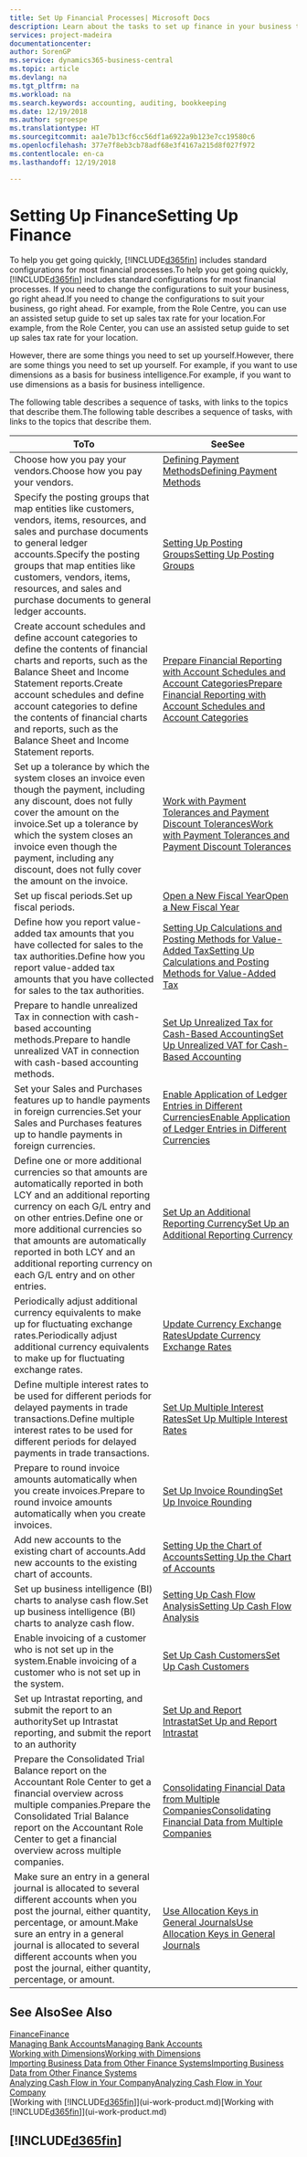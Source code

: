 ```yaml
---
title: Set Up Financial Processes| Microsoft Docs
description: Learn about the tasks to set up finance in your business to suit all your accounting, auditing, or bookkeeping needs.
services: project-madeira
documentationcenter: 
author: SorenGP
ms.service: dynamics365-business-central
ms.topic: article
ms.devlang: na
ms.tgt_pltfrm: na
ms.workload: na
ms.search.keywords: accounting, auditing, bookkeeping
ms.date: 12/19/2018
ms.author: sgroespe
ms.translationtype: HT
ms.sourcegitcommit: aa1e7b13cf6cc56df1a6922a9b123e7cc19580c6
ms.openlocfilehash: 377e7f8eb3cb78adf68e3f4167a215d8f027f972
ms.contentlocale: en-ca
ms.lasthandoff: 12/19/2018

---
```

# <a name="setting-up-finance"></a><span data-ttu-id="5d46c-103">Setting Up Finance</span><span class="sxs-lookup"><span data-stu-id="5d46c-103">Setting Up Finance</span></span>
<span data-ttu-id="5d46c-104">To help you get going quickly, [!INCLUDE[d365fin](includes/d365fin_md.md)] includes standard configurations for most financial processes.</span><span class="sxs-lookup"><span data-stu-id="5d46c-104">To help you get going quickly, [!INCLUDE[d365fin](includes/d365fin_md.md)] includes standard configurations for most financial processes.</span></span> <span data-ttu-id="5d46c-105">If you need to change the configurations to suit your business, go right ahead.</span><span class="sxs-lookup"><span data-stu-id="5d46c-105">If you need to change the configurations to suit your business, go right ahead.</span></span> <span data-ttu-id="5d46c-106">For example, from the Role Centre, you can use an assisted setup guide to set up sales tax rate for your location.</span><span class="sxs-lookup"><span data-stu-id="5d46c-106">For example, from the Role Center, you can use an assisted setup guide to set up sales tax rate for your location.</span></span>  

<span data-ttu-id="5d46c-107">However, there are some things you need to set up yourself.</span><span class="sxs-lookup"><span data-stu-id="5d46c-107">However, there are some things you need to set up yourself.</span></span> <span data-ttu-id="5d46c-108">For example, if you want to use dimensions as a basis for business intelligence.</span><span class="sxs-lookup"><span data-stu-id="5d46c-108">For example, if you want to use dimensions as a basis for business intelligence.</span></span>  

<span data-ttu-id="5d46c-109">The following table describes a sequence of tasks, with links to the topics that describe them.</span><span class="sxs-lookup"><span data-stu-id="5d46c-109">The following table describes a sequence of tasks, with links to the topics that describe them.</span></span>

| <span data-ttu-id="5d46c-110">To</span><span class="sxs-lookup"><span data-stu-id="5d46c-110">To</span></span> | <span data-ttu-id="5d46c-111">See</span><span class="sxs-lookup"><span data-stu-id="5d46c-111">See</span></span> |
| --- | --- |
| <span data-ttu-id="5d46c-112">Choose how you pay your vendors.</span><span class="sxs-lookup"><span data-stu-id="5d46c-112">Choose how you pay your vendors.</span></span> |[<span data-ttu-id="5d46c-113">Defining Payment Methods</span><span class="sxs-lookup"><span data-stu-id="5d46c-113">Defining Payment Methods</span></span>](finance-payment-methods.md) |
| <span data-ttu-id="5d46c-114">Specify the posting groups that map entities like customers, vendors, items, resources, and sales and purchase documents to general ledger accounts.</span><span class="sxs-lookup"><span data-stu-id="5d46c-114">Specify the posting groups that map entities like customers, vendors, items, resources, and sales and purchase documents to general ledger accounts.</span></span> |[<span data-ttu-id="5d46c-115">Setting Up Posting Groups</span><span class="sxs-lookup"><span data-stu-id="5d46c-115">Setting Up Posting Groups</span></span>](finance-posting-groups.md)|
|<span data-ttu-id="5d46c-116">Create account schedules and define account categories to define the contents of financial charts and reports, such as the Balance Sheet and Income Statement reports.</span><span class="sxs-lookup"><span data-stu-id="5d46c-116">Create account schedules and define account categories to define the contents of financial charts and reports, such as the Balance Sheet and Income Statement reports.</span></span>|[<span data-ttu-id="5d46c-117">Prepare Financial Reporting with Account Schedules and Account Categories</span><span class="sxs-lookup"><span data-stu-id="5d46c-117">Prepare Financial Reporting with Account Schedules and Account Categories</span></span>](bi-how-work-account-schedule.md)|
|<span data-ttu-id="5d46c-118">Set up a tolerance by which the system closes an invoice even though the payment, including any discount, does not fully cover the amount on the invoice.</span><span class="sxs-lookup"><span data-stu-id="5d46c-118">Set up a tolerance by which the system closes an invoice even though the payment, including any discount, does not fully cover the amount on the invoice.</span></span>|[<span data-ttu-id="5d46c-119">Work with Payment Tolerances and Payment Discount Tolerances</span><span class="sxs-lookup"><span data-stu-id="5d46c-119">Work with Payment Tolerances and Payment Discount Tolerances</span></span>](finance-payment-tolerance-and-payment-discount-tolerance.md)|
| <span data-ttu-id="5d46c-120">Set up fiscal periods.</span><span class="sxs-lookup"><span data-stu-id="5d46c-120">Set up fiscal periods.</span></span> |[<span data-ttu-id="5d46c-121">Open a New Fiscal Year</span><span class="sxs-lookup"><span data-stu-id="5d46c-121">Open a New Fiscal Year</span></span>](finance-how-open-new-fiscal-year.md) |
| <span data-ttu-id="5d46c-122">Define how you report value-added tax amounts that you have collected for sales to the tax authorities.</span><span class="sxs-lookup"><span data-stu-id="5d46c-122">Define how you report value-added tax amounts that you have collected for sales to the tax authorities.</span></span> |[<span data-ttu-id="5d46c-123">Setting Up Calculations and Posting Methods for Value-Added Tax</span><span class="sxs-lookup"><span data-stu-id="5d46c-123">Setting Up Calculations and Posting Methods for Value-Added Tax</span></span>](finance-setup-vat.md)|
|<span data-ttu-id="5d46c-124">Prepare to handle unrealized Tax in connection with cash-based accounting methods.</span><span class="sxs-lookup"><span data-stu-id="5d46c-124">Prepare to handle unrealized VAT in connection with cash-based accounting methods.</span></span>|[<span data-ttu-id="5d46c-125">Set Up Unrealized Tax for Cash-Based Accounting</span><span class="sxs-lookup"><span data-stu-id="5d46c-125">Set Up Unrealized VAT for Cash-Based Accounting</span></span>](finance-setup-unrealized-vat.md)|
| <span data-ttu-id="5d46c-126">Set your Sales and Purchases features up to handle payments in foreign currencies.</span><span class="sxs-lookup"><span data-stu-id="5d46c-126">Set your Sales and Purchases features up to handle payments in foreign currencies.</span></span>|[<span data-ttu-id="5d46c-127">Enable Application of Ledger Entries in Different Currencies</span><span class="sxs-lookup"><span data-stu-id="5d46c-127">Enable Application of Ledger Entries in Different Currencies</span></span>](finance-how-enable-application-ledger-entries-different-currencies.md)
|<span data-ttu-id="5d46c-128">Define one or more additional currencies so that amounts are automatically reported in both LCY and an additional reporting currency on each G/L entry and on other entries.</span><span class="sxs-lookup"><span data-stu-id="5d46c-128">Define one or more additional currencies so that amounts are automatically reported in both LCY and an additional reporting currency on each G/L entry and on other entries.</span></span>|[<span data-ttu-id="5d46c-129">Set Up an Additional Reporting Currency</span><span class="sxs-lookup"><span data-stu-id="5d46c-129">Set Up an Additional Reporting Currency</span></span>](finance-how-setup-additional-currencies.md)|
|<span data-ttu-id="5d46c-130">Periodically adjust additional currency equivalents to make up for fluctuating exchange rates.</span><span class="sxs-lookup"><span data-stu-id="5d46c-130">Periodically adjust additional currency equivalents to make up for fluctuating exchange rates.</span></span>|[<span data-ttu-id="5d46c-131">Update Currency Exchange Rates</span><span class="sxs-lookup"><span data-stu-id="5d46c-131">Update Currency Exchange Rates</span></span>](finance-how-update-currencies.md)|
|<span data-ttu-id="5d46c-132">Define multiple interest rates to be used for different periods for delayed payments in trade transactions.</span><span class="sxs-lookup"><span data-stu-id="5d46c-132">Define multiple interest rates to be used for different periods for delayed payments in trade transactions.</span></span>|[<span data-ttu-id="5d46c-133">Set Up Multiple Interest Rates</span><span class="sxs-lookup"><span data-stu-id="5d46c-133">Set Up Multiple Interest Rates</span></span>](finance-how-to-set-up-multiple-interest-rates.md)|
|<span data-ttu-id="5d46c-134">Prepare to round invoice amounts automatically when you create invoices.</span><span class="sxs-lookup"><span data-stu-id="5d46c-134">Prepare to round invoice amounts automatically when you create invoices.</span></span>|[<span data-ttu-id="5d46c-135">Set Up Invoice Rounding</span><span class="sxs-lookup"><span data-stu-id="5d46c-135">Set Up Invoice Rounding</span></span>](finance-set-up-invoice-rounding.md)|
| <span data-ttu-id="5d46c-136">Add new accounts to the existing chart of accounts.</span><span class="sxs-lookup"><span data-stu-id="5d46c-136">Add new accounts to the existing chart of accounts.</span></span> |[<span data-ttu-id="5d46c-137">Setting Up the Chart of Accounts</span><span class="sxs-lookup"><span data-stu-id="5d46c-137">Setting Up the Chart of Accounts</span></span>](finance-setup-chart-accounts.md) |
| <span data-ttu-id="5d46c-138">Set up business intelligence (BI) charts to analyse cash flow.</span><span class="sxs-lookup"><span data-stu-id="5d46c-138">Set up business intelligence (BI) charts to analyze cash flow.</span></span> |[<span data-ttu-id="5d46c-139">Setting Up Cash Flow Analysis</span><span class="sxs-lookup"><span data-stu-id="5d46c-139">Setting Up Cash Flow Analysis</span></span>](finance-setup-cash-flow-analyses.md) |
|<span data-ttu-id="5d46c-140">Enable invoicing of a customer who is not set up in the system.</span><span class="sxs-lookup"><span data-stu-id="5d46c-140">Enable invoicing of a customer who is not set up in the system.</span></span>|[<span data-ttu-id="5d46c-141">Set Up Cash Customers</span><span class="sxs-lookup"><span data-stu-id="5d46c-141">Set Up Cash Customers</span></span>](finance-how-to-set-up-cash-customers.md)|
| <span data-ttu-id="5d46c-142">Set up Intrastat reporting, and submit the report to an authority</span><span class="sxs-lookup"><span data-stu-id="5d46c-142">Set up Intrastat reporting, and submit the report to an authority</span></span> | [<span data-ttu-id="5d46c-143">Set Up and Report Intrastat</span><span class="sxs-lookup"><span data-stu-id="5d46c-143">Set Up and Report Intrastat</span></span>](finance-how-setup-report-intrastat.md)|
|<span data-ttu-id="5d46c-144">Prepare the Consolidated Trial Balance report on the Accountant Role Center to get a financial overview across multiple companies.</span><span class="sxs-lookup"><span data-stu-id="5d46c-144">Prepare the Consolidated Trial Balance report on the Accountant Role Center to get a financial overview across multiple companies.</span></span>|[<span data-ttu-id="5d46c-145">Consolidating Financial Data from Multiple Companies</span><span class="sxs-lookup"><span data-stu-id="5d46c-145">Consolidating Financial Data from Multiple Companies</span></span>](finance-consolidated-company-reporting.md)|
|<span data-ttu-id="5d46c-146">Make sure an entry in a general journal is allocated to several different accounts when you post the journal, either quantity, percentage, or amount.</span><span class="sxs-lookup"><span data-stu-id="5d46c-146">Make sure an entry in a general journal is allocated to several different accounts when you post the journal, either quantity, percentage, or amount.</span></span>|[<span data-ttu-id="5d46c-147">Use Allocation Keys in General Journals</span><span class="sxs-lookup"><span data-stu-id="5d46c-147">Use Allocation Keys in General Journals</span></span>](ui-how-use-allocation-keys-general-journals.md)|

## <a name="see-also"></a><span data-ttu-id="5d46c-148">See Also</span><span class="sxs-lookup"><span data-stu-id="5d46c-148">See Also</span></span>
[<span data-ttu-id="5d46c-149">Finance</span><span class="sxs-lookup"><span data-stu-id="5d46c-149">Finance</span></span>](finance.md)  
[<span data-ttu-id="5d46c-150">Managing Bank Accounts</span><span class="sxs-lookup"><span data-stu-id="5d46c-150">Managing Bank Accounts</span></span>](bank-manage-bank-accounts.md)  
[<span data-ttu-id="5d46c-151">Working with Dimensions</span><span class="sxs-lookup"><span data-stu-id="5d46c-151">Working with Dimensions</span></span>](finance-dimensions.md)  
[<span data-ttu-id="5d46c-152">Importing Business Data from Other Finance Systems</span><span class="sxs-lookup"><span data-stu-id="5d46c-152">Importing Business Data from Other Finance Systems</span></span>](across-import-data-configuration-packages.md)  
[<span data-ttu-id="5d46c-153">Analyzing Cash Flow in Your Company</span><span class="sxs-lookup"><span data-stu-id="5d46c-153">Analyzing Cash Flow in Your Company</span></span>](finance-analyze-cash-flow.md)  
<span data-ttu-id="5d46c-154">[Working with [!INCLUDE[d365fin](includes/d365fin_md.md)]](ui-work-product.md)</span><span class="sxs-lookup"><span data-stu-id="5d46c-154">[Working with [!INCLUDE[d365fin](includes/d365fin_md.md)]](ui-work-product.md)</span></span>  

## [!INCLUDE[d365fin](includes/free_trial_md.md)]  

